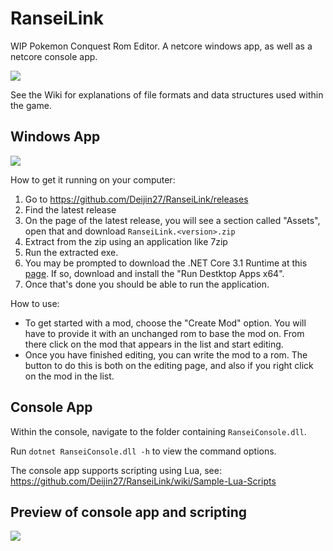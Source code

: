 # RanseiLink

WIP Pokemon Conquest Rom Editor. A netcore windows app, as well as a netcore console app.

![](https://i.imgur.com/0WpMBxe.png)

See the Wiki for explanations of file formats and data structures used within the game.

## Windows App

![](https://i.imgur.com/4F25Bqv.png)

How to get it running on your computer:

1. Go to https://github.com/Deijin27/RanseiLink/releases
2. Find the latest release
3. On the page of the latest release, you will see a section called "Assets", open that and download `RanseiLink.<version>.zip`
4. Extract from the zip using an application like 7zip
5. Run the extracted exe.
6. You may be prompted to download the .NET Core 3.1 Runtime at this [page](https://dotnet.microsoft.com/download/dotnet/3.1/runtime?utm_source=getdotnetcore&utm_medium=referral). If so, download and install the "Run Destktop Apps x64".
7. Once that's done you should be able to run the application.

How to use:

- To get started with a mod, choose the "Create Mod" option. You will have to provide it with an unchanged rom to base the mod on. From there click on the mod that appears in the list and start editing.
- Once you have finished editing, you can write the mod to a rom. The button to do this is both on the editing page, and also if you right click on the mod in the list.

## Console App

Within the console, navigate to the folder containing `RanseiConsole.dll`.

Run `dotnet RanseiConsole.dll -h` to view the command options.

The console app supports scripting using Lua, see: https://github.com/Deijin27/RanseiLink/wiki/Sample-Lua-Scripts

## Preview of console app and scripting

![](https://i.imgur.com/JSPIMkU.png)
